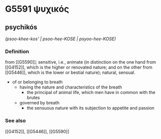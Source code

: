 # G5591 ψυχικός

## psychikós

_(psoo-khee-kos' | psoo-hee-KOSE | psyoo-hee-KOSE)_

### Definition

from [[G5590]]; sensitive, i.e., animate (in distinction on the one hand from [[G4152]], which is the higher or renovated nature; and on the other from [[G5446]], which is the lower or bestial nature); natural, sensual.

- of or belonging to breath
  - having the nature and characteristics of the breath
    - the principal of animal life, which men have in common with the brutes
  - governed by breath
    - the sensuous nature with its subjection to appetite and passion

### See also

[[G4152]], [[G5446]], [[G5590]]

